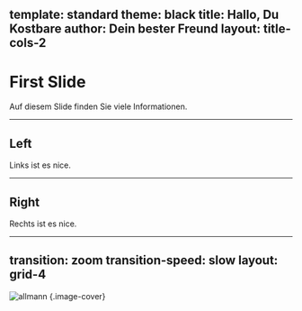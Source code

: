 template: standard
theme: black
title: Hallo, Du Kostbare
author: Dein bester Freund
layout: title-cols-2
---

# First Slide
Auf diesem Slide finden Sie viele Informationen.
***
## Left
Links ist es nice.
***
## Right
Rechts ist es nice.

---
transition: zoom
transition-speed: slow
layout: grid-4
---

![allmann](/Users/timo/Desktop/collection/allmann.jpeg)
{.image-cover}

